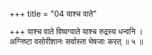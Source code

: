 +++
title = "04 याश्च वाते"

+++
याश्च वाते विष्वग्वाते याश्च रुद्रस्य धन्वनि ।  
अग्निष्टा वसोरीशानः सर्वास्ता भेषजाः करत् ॥ ५ ॥